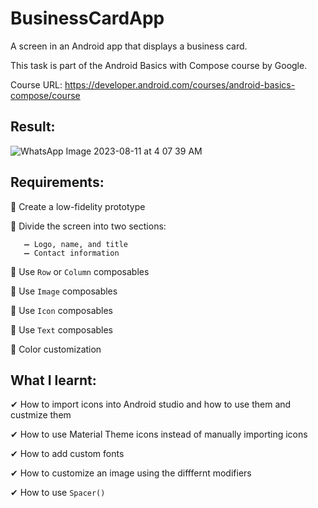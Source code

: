 # BusinessCardApp

A screen in an Android app that displays a business card.

This task is part of the Android Basics with Compose course by Google.

Course URL: https://developer.android.com/courses/android-basics-compose/course

## Result:

![WhatsApp Image 2023-08-11 at 4 07 39 AM](https://github.com/AmiraMohamed745/BusinessCardApp/assets/109589388/60152ab7-58a6-4da9-a354-3981d645b272)

## Requirements: 

🔴 Create a low-fidelity prototype

🔴 Divide the screen into two sections:

       ➖ Logo, name, and title
       ➖ Contact information

🔴 Use `Row` or `Column` composables

🔴 Use `Image` composables

🔴 Use `Icon` composables

🔴 Use `Text` composables

🔴 Color customization

## What I learnt:

✔ How to import icons into Android studio and how to use them and custmize them

✔ How to use Material Theme icons instead of manually importing icons

✔ How to add custom fonts 

✔ How to customize an image using the difffernt modifiers

✔ How to use `Spacer()`
